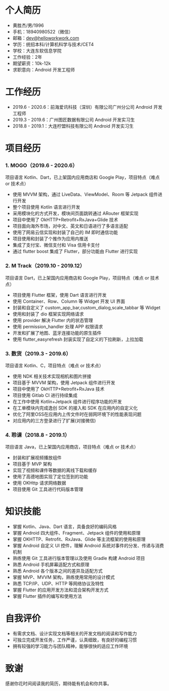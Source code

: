 # 个人简历

- 黄胜杰/男/1996
- 手机：18940980522（微信）
- 邮箱：dev@helloworkwork.com 
- 学历：统招本科/计算机科学与技术/CET4
- 学校：大连东软信息学院
- 工作经验：2年
- 期望薪资：10k-12k
- 求职意向：Android 开发工程师

# 工作经历

- 2019.6 - 2020.6：前海爱讯科技（深圳）有限公司广州分公司 Android 开发工程师
- 2019.3 - 2019.6：广州图匠数据有限公司 Android 开发实习生
- 2018.8 - 2019.1：大连柠盟科技有限公司 Android 开发实习生

# 项目经历

### 1. MOGO（2019.6 - 2020.6）
项目语言 Kotlin、Dart，已上架国内应用商店和 Google Play，项目特点（难点 or 技术点）

  - 使用 MVVM 架构，通过 LiveData、ViewModel、Room 等 Jetpack 组件进行开发
  - 整个项目使用 Kotlin 语言进行开发
  - 采用模块化的方式开发，模块间页面跳转通过 ARouter 框架实现
  - 项目中使用了 OkHTTP+Retrofit+RxJava+Glide 技术
  - 项目面向海外市场，对中文、英文和日语进行了多语言适配
  - 使用了网易云信实现和封装了自己的 IM 即时通信功能
  - 项目使用和封装了个推作为应用内推送
  - 集成了支付宝、微信支付和 Visa 信用卡支付
  - 通过 flutter boost 集成了 Flutter，部分功能由 Flutter 进行实现

### 2. M Track（2019.10 - 2019.12）
项目语言 Dart，已上架国内应用商店和 Google Play，项目特点（难点 or 技术点）

  - 项目使用 Flutter 框架，使用 Dart 语言进行开发
  - 使用 Container、Row、Column 等 Widget 开发 UI 界面
  - 封装和自定义了 custom_app_bar,custom_dialog,scale_tabbar 等 Widget
  - 使用和封装了 dio 框架实现网络请求
  - 使用 provider 解决 Flutter 内的状态管理
  - 使用 permission_handler 处理 APP 权限请求
  - 开发和扩展了地图、蓝牙连接功能的原生插件
  - 使用 flutter_easyrefresh 封装实现了自定义的下拉刷新，上拉加载

### 3. 数货（2019.3 - 2019.6）
项目语言 Kotlin、C，项目特点（难点 or 技术点）

  - 使用 NDK 相关技术实现相机和图片拼接
  - 项目基于 MVVM 架构，使用 Jetpack 组件进行开发
  - 项目中使用了 OkHTTP+Retrofit+RxJava 技术
  - 项目使用 Gitlab CI 进行持续集成
  - 在工作中使用 Kotlin+Jetpack 组件进行程序功能的开发
  - 在工单模块内完成逸创 SDK 的接入和 SDK 在应用内的自定义化
  - 优化了阿里OSS在应用内上传文件时在弱网环境下的性能表现问题
  - 对应用内的三方登录进行了扩展(对接微信)

### 4. 聆课（2018.8 - 2019.1）
项目语言 Java，已上架国内应用商店，项目特点（难点 or 技术点）

  - 封装和扩展视频播放组件
  - 项目基于 MVP 架构
  - 实现了视频和课件等数据的离线下载和缓存
  - 使用了高德地图实现了定位签到的功能
  - 使用 OKHttp 请求网络数据
  - 项目使用 Git 工具进行代码版本管理

# 知识技能

- 掌握 Kotlin、Java、Dart 语言，具备良好的编码风格
- 掌握 Android 四大组件、Fragment、Jetpack 组件的使用和原理
- 掌握 OKHTTP、Retrofit、RxJava、Glide 等主流框架的使用和原理
- 掌握 Android 自定义 UI 控件，理解 Android 系统对事件的分发、传递与消费机制
- 熟练使用 Git 工具进行版本管理以及使用 Gradle 构建 Android 项目
- 熟悉 Android 手机屏幕适配方式和原理
- 熟悉 Android 各个版本之间的差异及适配方式
- 掌握 MVP、MVVM 架构，熟练使用常用的设计模式
- 熟悉 TCP/IP、UDP、HTTP 等网络协议及特性
- 掌握 Flutter 的应用开发方法和混合架构开发方式
- 掌握 Flutter 插件的编写和使用方法

# 自我评价

- 有需求文档、设计实现文档等相关的开发文档的阅读和写作能力
- 可独立完成开发任务，工作严谨，认真细致，有良好的编程习惯
- 拥有较强的学习能力与团队精神，能够很快的适应工作环境

# 致谢

感谢你花时间阅读我的简历，期待能有机会和你共事。
